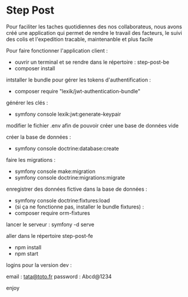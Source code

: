 # Step Post

Pour faciliter les taches quotidiennes des nos collaborateus, nous avons créé une application qui permet de rendre le travail des facteurs, le suivi des colis et l'expedition tracable, maintenanble et plus facile

Pour faire fonctionner l'application client :
- ouvrir un terminal et se rendre dans le répertoire : step-post-be
- composer install

intstaller le bundle pour gérer les tokens d'authentification :
- composer require "lexik/jwt-authentication-bundle"

générer les clés :
- symfony console lexik:jwt:generate-keypair

modifier le fichier .env afin de pouvoir créer une base de données vide

créer la base de données :
- symfony console doctrine:database:create

faire les migrations :
- symfony console make:migration
- symfony console doctrine:migrations:migrate

enregistrer des données fictive dans la base de données :
- symfony console doctrine:fixtures:load
- (si ça ne fonctionne pas, installer le bundle fixtures) :
- composer require orm-fixtures

lancer le serveur :
symfony -d serve

aller dans le répertoire step-post-fe 
- npm install
- npm start

logins pour la version dev :

email : tata@toto.fr
password : Abcd@1234

enjoy
